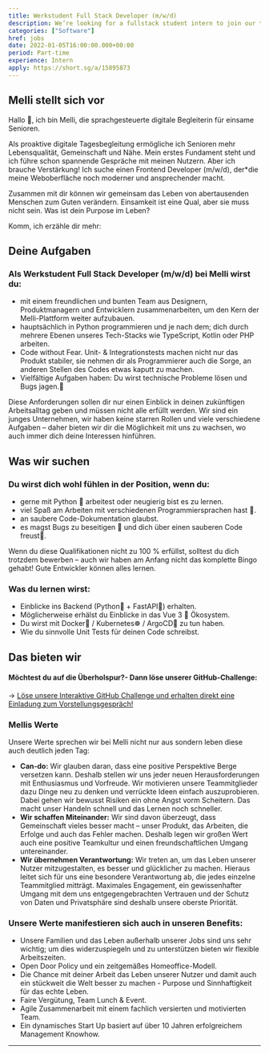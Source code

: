 ```yaml
---
title: Werkstudent Full Stack Developer (m/w/d)
description: We’re looking for a fullstack student intern to join our team.
categories: ["Software"]
href: jobs
date: 2022-01-05T16:00:00.000+00:00
period: Part-time
experience: Intern
apply: https://short.sg/a/15895873
---
```


## Melli stellt sich vor

Hallo 👋, ich bin Melli, die sprachgesteuerte digitale Begleiterin für einsame Senioren.

Als proaktive digitale Tagesbegleitung ermögliche ich Senioren mehr Lebensqualität, Gemeinschaft und Nähe. Mein erstes Fundament steht und ich führe schon spannende Gespräche mit meinen Nutzern. Aber ich brauche Verstärkung! Ich suche einen Frontend Developer (m/w/d), der*die meine Weboberfläche noch moderner und ansprechender macht.

Zusammen mit dir können wir gemeinsam das Leben von abertausenden Menschen zum Guten verändern. Einsamkeit ist eine Qual, aber sie muss nicht sein. Was ist dein Purpose im Leben?

Komm, ich erzähle dir mehr:

## Deine Aufgaben

### Als Werkstudent Full Stack Developer (m/w/d) bei Melli wirst du:

* mit einem freundlichen und bunten Team aus Designern, Produktmanagern und Entwicklern zusammenarbeiten, um den Kern der Melli-Plattform weiter aufzubauen.
* hauptsächlich in Python programmieren und je nach dem; dich durch mehrere Ebenen unseres Tech-Stacks wie TypeScript, Kotlin oder PHP arbeiten.
* Code without Fear. Unit- & Integrationstests machen nicht nur das Produkt stabiler, sie nehmen dir als Programmierer auch die Sorge, an anderen Stellen des Codes etwas kaputt zu machen.
* Vielfältige Aufgaben haben: Du wirst technische Probleme lösen und Bugs jagen.👻

Diese Anforderungen sollen dir nur einen Einblick in deinen zukünftigen Arbeitsalltag geben und müssen nicht alle erfüllt werden. Wir sind ein junges Unternehmen, wir haben keine starren Rollen und viele verschiedene Aufgaben – daher bieten wir dir die Möglichkeit mit uns zu wachsen, wo auch immer dich deine Interessen hinführen.

## Was wir suchen

### Du wirst dich wohl fühlen in der Position, wenn du:

* gerne mit Python 🐍 arbeitest oder neugierig bist es zu lernen.
* viel Spaß am Arbeiten mit verschiedenen Programmiersprachen hast 🌈.
* an saubere Code-Dokumentation glaubst.
* es magst Bugs zu beseitigen 🐞 und dich über einen sauberen Code freust🧽.

Wenn du diese Qualifikationen nicht zu 100 % erfüllst, solltest du dich trotzdem bewerben – auch wir haben am Anfang nicht das komplette Bingo gehabt! Gute Entwickler können alles lernen.

### Was du lernen wirst:

* Einblicke ins Backend (Python🐍 + FastAPI🚀) erhalten.
* Möglicherweise erhälst du Einblicke in das Vue 3 🖖 Ökosystem.
* Du wirst mit Docker🐳 / Kubernetes☸️ / ArgoCD🐙 zu tun haben.
* Wie du sinnvolle Unit Tests für deinen Code schreibst.

## Das bieten wir

#### Möchtest du auf die Überholspur?- Dann löse unserer GitHub-Challenge:
→ [Löse unsere Interaktive GitHub Challenge und erhalten direkt eine Einladung zum Vorstellungsgespräch!](https://github.com/melli-labs/python-challenge)
### Mellis Werte

Unsere Werte sprechen wir bei Melli nicht nur aus sondern leben diese auch deutlich jeden Tag:

* **Can-do:** Wir glauben daran, dass eine positive Perspektive Berge versetzen kann. Deshalb stellen wir uns jeder neuen Herausforderungen mit Enthusiasmus und Vorfreude. Wir motivieren unsere Teammitglieder dazu Dinge neu zu denken und verrückte Ideen einfach auszuprobieren. Dabei gehen wir bewusst Risiken ein ohne Angst vorm Scheitern. Das macht unser Handeln schnell und das Lernen noch schneller.
* **Wir schaffen Miteinander:** Wir sind davon überzeugt, dass Gemeinschaft vieles besser macht – unser Produkt, das Arbeiten, die Erfolge und auch das Fehler machen. Deshalb legen wir großen Wert auch eine positive Teamkultur und einen freundschaftlichen Umgang untereinander.
* **Wir übernehmen Verantwortung:** Wir treten an, um das Leben unserer Nutzer mitzugestalten, es besser und glücklicher zu machen. Hieraus leitet sich für uns eine besondere Verantwortung ab, die jedes einzelne Teammitglied mitträgt. Maximales Engagement, ein gewissenhafter Umgang mit dem uns entgegengebrachten Vertrauen und der Schutz von Daten und Privatsphäre sind deshalb unsere oberste Priorität.

### Unsere Werte manifestieren sich auch in unseren Benefits:
* Unsere Familien und das Leben außerhalb unserer Jobs sind uns sehr wichtig; um dies widerzuspiegeln und zu unterstützen bieten wir flexible Arbeitszeiten.
* Open Door Policy und ein zeitgemäßes Homeoffice-Modell.
* Die Chance mit deiner Arbeit das Leben unserer Nutzer und damit auch ein stückweit die Welt besser zu machen - Purpose und Sinnhaftigkeit für das echte Leben.
* Faire Vergütung, Team Lunch & Event.
* Agile Zusammenarbeit mit einem fachlich versierten und motivierten Team.
* Ein dynamisches Start Up basiert auf über 10 Jahren erfolgreichem Management Knowhow.

<contact-paragraph />

---

<apply-button :apply="apply" />

